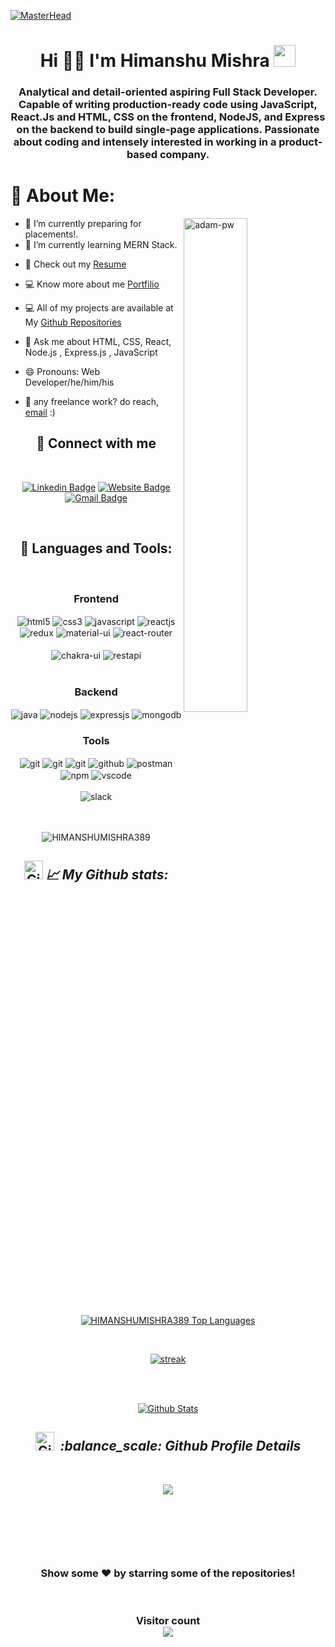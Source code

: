 <!----------------------------------- Banner Section ------------------------------------>

[![MasterHead](https://user-images.githubusercontent.com/97781422/185549684-8443257c-c202-440f-b506-6993049e941f.jpg)](https://HIMANSHUMISHRA389.github.io/)

<!----------------------------------- Heading Section ------------------------------------>
<h1 align="center">
    Hi 🙋‍♂️ I'm Himanshu Mishra 
    <img src="https://camo.githubusercontent.com/d3359cb00ab0b5ed8f2e1fe3fceb4fbaf3b614340f8c0db99c17b9f50b351770/68747470733a2f2f656d6f6a69732e736c61636b6d6f6a69732e636f6d2f656d6f6a69732f696d616765732f313533313834393433302f343234362f626c6f622d73756e676c61737365732e6769663f31353331383439343330" width="35">
</h1>

<!----------------------------------- About Section ------------------------------------>

<h3 align="center">Analytical and detail-oriented aspiring Full Stack Developer. Capable of writing production-ready code using JavaScript, React.Js and HTML, CSS on the frontend, NodeJS, and Express on the backend to build single-page applications. Passionate about coding and intensely interested in working in a product-based company.</h3>

# 💫 About Me:

<img  align="right" src="https://github.com/Adam-pw/Adam-pw/blob/main/animation_500_kxa883sd.gif" alt="adam-pw" width="45%" />

- 🔭 I’m currently preparing for placements!.
- 🌱 I’m currently learning MERN Stack.
<!-- need to add resume drive link -->
- 📄 Check out my [Resume](https://drive.google.com/file/d/1z3kf2kfqpxr8UYsTzJ6m2WcIgaLybkB1/view?usp=sharing) 
- 💻 Know more about me [Portfilio](https://HIMANSHUMISHRA389.github.io/)
- 💻 All of my projects are available at My [Github Repositories](https://github.com/HIMANSHUMISHRA389?tab=repositories)

- 💬 Ask me about HTML, CSS, React, Node.js , Express.js , JavaScript

- 😄 Pronouns: Web Developer/he/him/his
- 💼 any freelance work? do reach, [email](mailto:himanshumishra389@gmail.com) :)
  <br/>

<h2 align="center">📱 Connect with me</h2>
<br />

<div align="center">

[![Linkedin Badge](https://img.shields.io/badge/-Himanshu--Mishra-blue?style=flat&logo=Linkedin&logoColor=white&link=https://www.linkedin.com/in/himanshu-mishra-5302b4189/)](https://www.linkedin.com/in/himanshu-mishra-5302b4189/)
[![Website Badge](https://img.shields.io/badge/-Himanshu--Mishra-47CCCC?style=flat&logo=Google-Chrome&logoColor=white&link=https://Himanshu-Mishra-portfolio.vercel.app/)](https://HIMANSHUMISHRA389.github.io/)
[![Gmail Badge](https://img.shields.io/badge/-himanshumishra-c14438?style=flat&logo=Gmail&logoColor=white&link=mailto:himanshumishra389@gmail.com)](mailto:himanshumishra389@gmail.com)


</div>

<br />

<h2 align="center">🚀 Languages and Tools:</h2>
<br/>
<div align="center">
 
 <div align="center"><h3 align="center">Frontend</h3>
<img src="https://img.shields.io/badge/html5-%23E34F26.svg?style=for-the-badge&logo=html5&logoColor=white" align="center" alt="html5">
<img src = "https://img.shields.io/badge/css3-%231572B6.svg?style=for-the-badge&logo=css3&logoColor=white" align="center" alt="css3">
<img src ="https://img.shields.io/badge/javascript-%23323330.svg?style=for-the-badge&logo=javascript&logoColor=%23F7DF1E" align="center" alt="javascript">
<img src="https://img.shields.io/badge/React-20232A?style=for-the-badge&logo=react&logoColor=61DAFB"  align="center" alt="reactjs" />
<img src="https://img.shields.io/badge/Redux-593D88?style=for-the-badge&logo=redux&logoColor=white"  align="center" alt="redux" />
<img src="https://img.shields.io/badge/Material%20UI-007FFF?style=for-the-badge&logo=mui&logoColor=white"  align="center" alt="material-ui"/>
 <img src="https://img.shields.io/badge/React_Router-CA4245?style=for-the-badge&logo=react-router&logoColor=white"  align="center" alt="react-router" />
<br/>
<br/>
  <img src = "https://img.shields.io/badge/chakra ui-%234ED1C5.svg?style=for-the-badge&logo=chakraui&logoColor=white" align="center" alt="chakra-ui"/>
  <img src="https://img.shields.io/badge/rest api-%23000000.svg?style=for-the-badge&logo=flask&logoColor=white" align="center" alt="restapi"/>
  
</div>
 <br/>
  <div align="center"><h3 align="center">Backend</h3> 
  <img src="https://img.shields.io/badge/java-%23E34F26.svg?style=for-the-badge&logo=java&logoColor=white" align="center" alt="java">
<img src="https://img.shields.io/badge/Node.js-339933?style=for-the-badge&logo=nodedotjs&logoColor=white" align="center" alt="nodejs" />
<img src="https://img.shields.io/badge/Express.js-000000?style=for-the-badge&logo=express&logoColor=white" align="center" alt="expressjs"/>
<img src="https://img.shields.io/badge/MongoDB-4EA94B?style=for-the-badge&logo=mongodb&logoColor=white" align="center" alt="mongodb"/>
 </div>
  
  <div align="center"><h3 align="center">Tools</h3> 
   <img src="https://img.shields.io/badge/heroku-%23430098.svg?style=for-the-badge&logo=heroku&logoColor=white" align="center" alt="git"/>
   <img src="https://img.shields.io/badge/netlify-%23000000.svg?style=for-the-badge&logo=netlify&logoColor=#00C7B7" align="center" alt="git"/>
   <img src="https://img.shields.io/badge/vercel-%23000000.svg?style=for-the-badge&logo=vercel&logoColor=whit" align="center" alt="git"/>
<img src="https://img.shields.io/badge/GitHub-100000?style=for-the-badge&logo=github&logoColor=white"  align="center" alt="github"/>
<img src ="https://img.shields.io/badge/Postman-FF6C37?style=for-the-badge&logo=postman&logoColor=white" align="center" alt="postman">
<img src = "https://img.shields.io/badge/NPM-%23000000.svg?style=for-the-badge&logo=npm&logoColor=white" align="center" alt="npm">
   <img src="https://img.shields.io/badge/Visual%20Studio-5C2D91.svg?style=for-the-badge&logo=visual-studio&logoColor=white"  align="center" alt="vscode"/>
   <br/>
<br/>
   <img src="https://img.shields.io/badge/Slack-4A154B?style=for-the-badge&logo=slack&logoColor=white" align="center" alt="slack"/>
 </div>
</div>

<br/>
<br/>
  
<p align="center"> <img src="https://komarev.com/ghpvc/?username=HIMANSHUMISHRA389&label=Profile%20views&color=ee4e20&style=flat" alt="HIMANSHUMISHRA389" /> </p>

<h2 align="center"><img src="https://media.giphy.com/media/W5eoZHPpUx9sapR0eu/giphy.gif" width="30px" alt="Git"/>&nbsp;<i><b>📈 My Github stats:</b></i> </h2>
   <br/>   
    <p align="center">      
  <a href="https://github.com/HIMANSHUMISHRA389/github-readme-stats"><img alt="HIMANSHUMISHRA389 Top Languages" src="https://github-readme-stats.vercel.app/api/top-langs/?username=HIMANSHUMISHRA389&langs_count=8&count_private=true&layout=compact&theme=react&hide_border=true&bg_color=0D1117" /></a>
      </p>      
     <br/>
   <p align="center">
    <a href="https://github.com/HIMANSHUMISHRA389/github-readme-streak-stats">
        <img title="🔥 Get streak stats for your profile at git.io/streak-stats" alt=" streak" src="https://github-readme-streak-stats.herokuapp.com/?user=HIMANSHUMISHRA389&hide_border=true&theme=react&hide_border=true&bg_color=0D1117"/>
    </a>
</p>

  <br/>
  <br/>
     <p align="center">                                                                                                 
    <a href="https://github.com/HIMANSHUMISHRA389/github-readme-stats"><img alt=" Github Stats" src="https://github-readme-stats.vercel.app/api?username=HIMANSHUMISHRA389&show_icons=true&locale=en&theme=react&hide_border=true&bg_color=0D1117" alt="HIMANSHUMISHRA389" /></a>
    </p>

<!-- -------------------------- -->
<h2 align="center"><img src="https://media.giphy.com/media/W5eoZHPpUx9sapR0eu/giphy.gif" width="30px" alt="Git"/>&nbsp;<i><b> :balance_scale: Github Profile Details</b></i> </h2>
   <br/>   
    <p align="center">      
<a href="https://github.com/HIMANSHUMISHRA389">
<img src="https://github-profile-summary-cards.vercel.app/api/cards/profile-details?username=HIMANSHUMISHRA389&theme=radical" />
</a>
      </p>      
     <br/>
<p align="center" ><img src="https://github-profile-trophy.vercel.app/?username=HIMANSHUMISHRA389&theme=vue" alt=""/> </p>
</p>

  <br/>

<br/>

<h3 align="center">
 Show some ❤️ by starring some of the repositories!
</h3>
<br>

<h3 align="center"> 
  Visitor count <br>
  <img src="https://profile-counter.glitch.me/HIMANSHUMISHRA389/count.svg" />
</h3>
